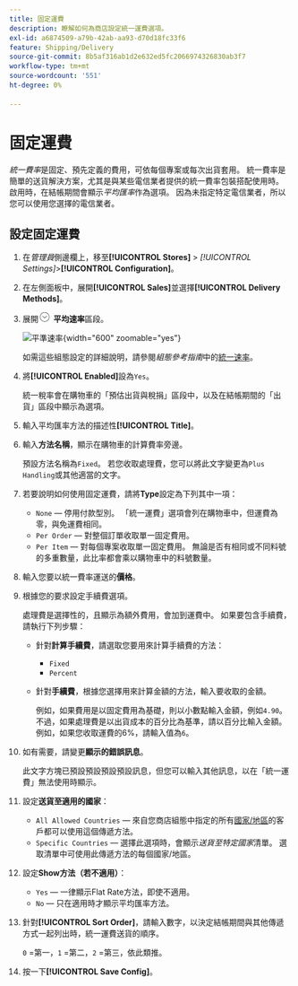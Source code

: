 ```yaml
---
title: 固定運費
description: 瞭解如何為商店設定統一運費選項。
exl-id: a6874509-a79b-42ab-aa93-d70d18fc33f6
feature: Shipping/Delivery
source-git-commit: 8b5af316ab1d2e632ed5fc2066974326830ab3f7
workflow-type: tm+mt
source-wordcount: '551'
ht-degree: 0%

---
```


# 固定運費

_統一費率_&#x200B;是固定、預先定義的費用，可依每個專案或每次出貨套用。 統一費率是簡單的送貨解決方案，尤其是與某些電信業者提供的統一費率包裝搭配使用時。 啟用時，在結帳期間會顯示&#x200B;_平均匯率_&#x200B;作為選項。 因為未指定特定電信業者，所以您可以使用您選擇的電信業者。

## 設定固定運費

1. 在&#x200B;_管理員_&#x200B;側邊欄上，移至&#x200B;**[!UICONTROL Stores]** > _[!UICONTROL Settings]_>**[!UICONTROL Configuration]**。

1. 在左側面板中，展開&#x200B;**[!UICONTROL Sales]**&#x200B;並選擇&#x200B;**[!UICONTROL Delivery Methods]**。

1. 展開![展開選擇器](../assets/icon-display-expand.png) **平均速率**&#x200B;區段。

   ![平準速率](../configuration-reference/sales/assets/delivery-methods-flat-rate.png){width="600" zoomable="yes"}

   如需這些組態設定的詳細說明，請參閱&#x200B;_組態參考指南_&#x200B;中的[統一速率](../configuration-reference/sales/delivery-methods.md#flat-rate)。

1. 將&#x200B;**[!UICONTROL Enabled]**&#x200B;設為`Yes`。

   統一稅率會在購物車的「預估出貨與稅捐」區段中，以及在結帳期間的「出貨」區段中顯示為選項。

1. 輸入平均匯率方法的描述性&#x200B;**[!UICONTROL Title]**。

1. 輸入&#x200B;**方法名稱**，顯示在購物車的計算費率旁邊。

   預設方法名稱為`Fixed`。 若您收取處理費，您可以將此文字變更為`Plus Handling`或其他適當的文字。

1. 若要說明如何使用固定運費，請將&#x200B;**Type**&#x200B;設定為下列其中一項：

   - `None` — 停用付款型別。 「統一運費」選項會列在購物車中，但運費為零，與免運費相同。
   - `Per Order` — 對整個訂單收取單一固定費用。
   - `Per Item` — 對每個專案收取單一固定費用。 無論是否有相同或不同料號的多重數量，此比率都會乘以購物車中的料號數量。

1. 輸入您要以統一費率運送的&#x200B;**價格**。

1. 根據您的要求設定手續費選項。

   處理費是選擇性的，且顯示為額外費用，會加到運費中。 如果要包含手續費，請執行下列步驟：

   - 針對&#x200B;**計算手續費**，請選取您要用來計算手續費的方法：

      - `Fixed`
      - `Percent`

   - 針對&#x200B;**手續費**，根據您選擇用來計算金額的方法，輸入要收取的金額。

     例如，如果費用是以固定費用為基礎，則以小數點輸入金額，例如`4.90`。 不過，如果處理費是以出貨成本的百分比為基準，請以百分比輸入金額。 例如，如果您收取運費的6%，請輸入值為`6`。

1. 如有需要，請變更&#x200B;**顯示的錯誤訊息**。

   此文字方塊已預設預設預設預設訊息，但您可以輸入其他訊息，以在「統一運費」無法使用時顯示。

1. 設定&#x200B;**送貨至適用的國家**：

   - `All Allowed Countries` — 來自您商店組態中指定的所有[國家/地區](../getting-started/store-details.md#country-options)的客戶都可以使用這個傳遞方法。
   - `Specific Countries` — 選擇此選項時，會顯示&#x200B;_送貨至特定國家_&#x200B;清單。 選取清單中可使用此傳遞方法的每個國家/地區。

1. 設定&#x200B;**Show方法（若不適用）**：

   - `Yes` — 一律顯示Flat Rate方法，即使不適用。
   - `No` — 只在適用時才顯示平均匯率方法。

1. 針對&#x200B;**[!UICONTROL Sort Order]**，請輸入數字，以決定結帳期間與其他傳遞方式一起列出時，統一運費送貨的順序。

   `0` =第一，`1` =第二，`2` =第三，依此類推。

1. 按一下&#x200B;**[!UICONTROL Save Config]**。
